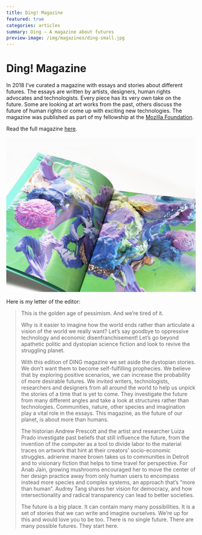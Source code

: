 ```yaml
---
title: Ding! Magazine
featured: true
categories: articles
summary: Ding – A magazine about futures
preview-image: /img/magazines/ding-small.jpg
---
```


# Ding! Magazine

In 2018 I’ve curated a magazine with essays and stories about different futures. The essays are written by artists, designers, human rights advocates and technologists. Every piece has its very own take on the future. Some are looking at art works from the past, others discuss the future of human rights or come up with exciting new technologies. 
The magazine was published as part of my fellowship at the [Mozilla Foundation].

Read the full magazine [here][ding].

<img class="picture full" src="/img/magazines/ding-hero.png">

Here is my letter of the editor:

> This is the golden age of pessimism. And we’re tired of it.
> 
> Why is it easier to imagine how the world ends rather than articulate a vision of the world we really want? Let’s say goodbye to oppressive technology and economic disenfranchisement! Let’s go beyond apathetic politic and dystopian science fiction and look to revive the struggling planet.
> 
> With this edition of DING magazine we set aside the dystopian stories. We don’t want them to become self-fulfilling prophecies. We believe that by exploring positive scenarios, we can increase the probability of more desirable futures. We invited writers, technologists, researchers and designers from all around the world to help us unpick the stories of a time that is yet to come. They investigate the future from many different angles and take a look at structures rather than technologies. Communities, nature, other species and imagination play a vital role in the essays. This magazine, as the future of our planet, is about more than humans.
> 
> The historian Andrew Prescott and the artist and researcher Luiza Prado investigate past beliefs that still influence the future, from the invention of the computer as a tool to divide labor to the material traces on artwork that hint at their creators’ socio-economic struggles. adrienne maree brown takes us to communities in Detroit and to visionary fiction that helps to time travel for perspective. For Anab Jain, growing mushrooms encouraged her to move the center of her design practice away from only human users to encompass instead more species and complex systems, an approach that’s “more than human”. Audrey Tang shares her vision for democracy, and how intersectionality and radical transparency can lead to better societies.
> 
> The future is a big place. It can contain many many possibilities. It is a set of stories that we can write and imagine ourselves. We’re up for this and would love you to be too. There is no single future. There are many possible futures. They start here.

[ding]: https://dingdingding.org/
[Mozilla Foundation]: https://foundation.mozilla.org/de/
